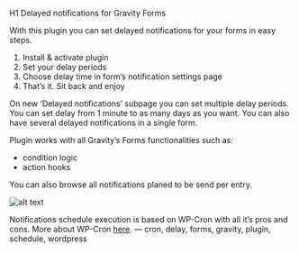H1 Delayed notifications for Gravity Forms

With this plugin you can set delayed notifications for your forms in easy steps.

1. Install & activate plugin
2. Set your delay periods
3. Choose delay time in form’s notification settings page
4. That’s it. Sit back and enjoy

On new ‘Delayed notifications’ subpage you can set multiple delay periods. You can set delay from 1 minute to as many days as you want. You can also have several delayed notifications in a single form.

Plugin works with all Gravity’s Forms functionalities such as:
* condition logic
* action hooks

You can also browse all notifications planed to be send per entry.

![alt text](http://www.zewlak.com/wp-content/uploads/2016/01/delayed.png "Notification configuration view")

Notifications schedule execution is based on WP-Cron with all it’s pros and cons. More about WP-Cron [here](http://code.tutsplus.com/articles/insights-into-wp-cron-an-introduction-to-scheduling-tasks-in-wordpress--wp-23119).
—
cron, delay, forms, gravity, plugin, schedule, wordpress